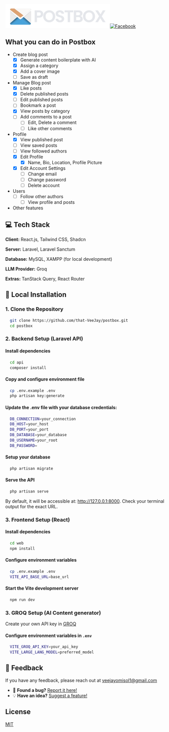 ![Logo](https://github.com/that-VeeJay/postbox/blob/main/web/public/postbox(min).png)[![Facebook](https://img.shields.io/badge/Facebook-Profile-blue?logo=facebook)](https://www.facebook.com/veejay.omisol.1/)

## What you can do in Postbox
- Create blog post
    - [x]  Generate content boilerplate with AI
    - [x]  Assign a category
    - [x]  Add a cover image
    - [ ]  Save as draft
- Manage Blog post
    - [x]  Like posts
    - [x]  Delete published posts
    - [ ]  Edit published posts
    - [ ]  Bookmark a post
    - [x]  View posts by category
    - [ ]  Add comments to a post
        - [ ]  Edit, Delete a comment
        - [ ]  Like other comments
- Profile
    - [x]  View published post
    - [ ]  View saved posts
    - [ ]  View followed authors
    - [x]  Edit Profile
        - [x]  Name, Bio, Location, Profile Picture
    - [x]  Edit Account Settings
        - [ ]  Change email
        - [ ]  Change password
        - [ ]  Delete account
- Users
    - [ ]  Follow other authors
        - [ ]  View profile and posts
- Other features







## 💻 Tech Stack

**Client:** React.js, Tailwind CSS, Shadcn

**Server:** Laravel, Laravel Sanctum

**Database:** MySQL, XAMPP (for local development)

**LLM Provider:** Groq

**Extras:** TanStack Query, React Router

## 🚀 Local Installation

### 1. Clone the Repository

```bash
  git clone https://github.com/that-VeeJay/postbox.git
  cd postbox
```

### 2. Backend Setup (Laravel API)

#### Install dependencies
```bash
  cd api
  composer install
```

#### Copy and configure environment file
```bash
  cp .env.example .env
  php artisan key:generate
```
#### Update the .env file with your database credentials:
```bash
  DB_CONNECTION=your_connection
  DB_HOST=your_host
  DB_PORT=your_port
  DB_DATABASE=your_database
  DB_USERNAME=your_root
  DB_PASSWORD=
```
#### Setup your database
```bash
  php artisan migrate
```
#### Serve the API
```bash
  php artisan serve
```
By default, it will be accessible at: http://127.0.0.1:8000. Check your terminal output for the exact URL.

### 3. Frontend Setup (React)

#### Install dependencies
```bash
  cd web
  npm install
```

#### Configure environment variables
```bash
  cp .env.example .env
  VITE_API_BASE_URL=base_url
```

#### Start the Vite development server
```bash
  npm run dev
```

### 3. GROQ Setup (AI Content generator)

Create your own API key in [GROQ](https://console.groq.com/home)

#### Configure environment variables in `.env`
```bash
  VITE_GROQ_API_KEY=your_api_key
  VITE_LARGE_LANG_MODEL=preferred_model
```



## 🤝 Feedback

If you have any feedback, please reach out at veejayomisol1@gmail.com

- 🐛 **Found a bug?** [Report it here!](https://github.com/that-VeeJay/postbox/issues)
- 💡 **Have an idea?** [Suggest a feature!](https://github.com/that-VeeJay/postbox/discussions/new?category=ideas)
## License

[MIT](https://choosealicense.com/licenses/mit/)
